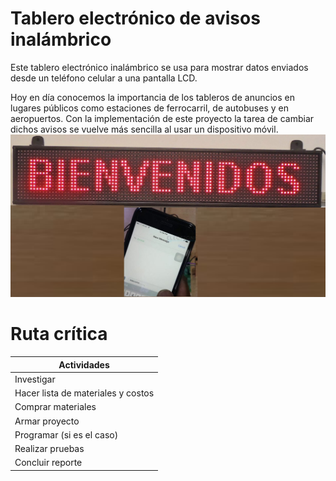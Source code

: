 # Tablero electrónico de avisos inalámbrico

Este tablero electrónico inalámbrico se usa para mostrar datos enviados desde un teléfono celular a una pantalla LCD.

Hoy en día conocemos la importancia de los tableros de anuncios en lugares públicos como estaciones de ferrocarril, de autobuses y en aeropuertos. Con la implementación de este proyecto la tarea de cambiar dichos avisos se vuelve más sencilla al usar un dispositivo móvil. 
![alt text](1.png "Logo Title Text 1")

# Ruta crítica 

| Actividades   | 
| ------------- |
| Investigar |
| Hacer lista de materiales y costos |
| Comprar materiales |
| Armar proyecto |
| Programar (si es el caso) |
| Realizar pruebas |
| Concluir reporte |



